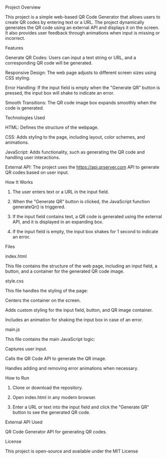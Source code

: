 Project Overview

This project is a simple web-based QR Code Generator that allows users to create QR codes by entering text or a URL. The project dynamically generates the QR code using an external API and displays it on the screen. It also provides user feedback through animations when input is missing or incorrect.

Features

Generate QR Codes: Users can input a text string or URL, and a corresponding QR code will be generated.

Responsive Design: The web page adjusts to different screen sizes using CSS styling.

Error Handling: If the input field is empty when the "Generate QR" button is pressed, the input box will shake to indicate an error.

Smooth Transitions: The QR code image box expands smoothly when the code is generated.


Technologies Used

HTML: Defines the structure of the webpage.

CSS: Adds styling to the page, including layout, color schemes, and animations.

JavaScript: Adds functionality, such as generating the QR code and handling user interactions.

External API: The project uses the https://api.qrserver.com API to generate QR codes based on user input.


How It Works

1. The user enters text or a URL in the input field.


2. When the "Generate QR" button is clicked, the JavaScript function generateQr() is triggered.


3. If the input field contains text, a QR code is generated using the external API, and it is displayed in an expanding box.


4. If the input field is empty, the input box shakes for 1 second to indicate an error.



Files

index.html

This file contains the structure of the web page, including an input field, a button, and a container for the generated QR code image.

style.css

This file handles the styling of the page:

Centers the container on the screen.

Adds custom styling for the input field, button, and QR image container.

Includes an animation for shaking the input box in case of an error.


main.js

This file contains the main JavaScript logic:

Captures user input.

Calls the QR Code API to generate the QR image.

Handles adding and removing error animations when necessary.


How to Run

1. Clone or download the repository.


2. Open index.html in any modern browser.


3. Enter a URL or text into the input field and click the "Generate QR" button to see the generated QR code.


External API Used

QR Code Generator API for generating QR codes.


License

This project is open-source and available under the MIT License
